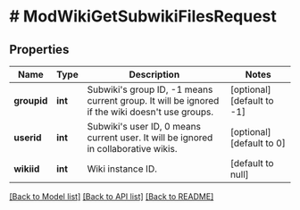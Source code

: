 # # ModWikiGetSubwikiFilesRequest

## Properties

Name | Type | Description | Notes
------------ | ------------- | ------------- | -------------
**groupid** | **int** | Subwiki&#39;s group ID, -1 means current group. It will be ignored if the wiki doesn&#39;t use groups. | [optional] [default to -1]
**userid** | **int** | Subwiki&#39;s user ID, 0 means current user. It will be ignored in collaborative wikis. | [optional] [default to 0]
**wikiid** | **int** | Wiki instance ID. | [default to null]

[[Back to Model list]](../../README.md#models) [[Back to API list]](../../README.md#endpoints) [[Back to README]](../../README.md)
